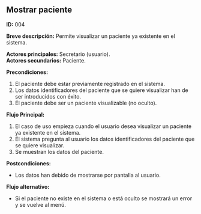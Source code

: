 ## Mostrar paciente

**ID:** 004

**Breve descripción:** Permite visualizar un paciente ya existente en el sistema.

**Actores principales:** Secretario (usuario).  
**Actores secundarios:** Paciente.

**Precondiciones:**

1. El paciente debe estar previamente registrado en el sistema.
2. Los datos identificadores del paciente que se quiere visualizar han de ser introducidos con éxito.
3. El paciente debe ser un paciente visualizable (no oculto).

**Flujo Principal:**

1. El caso de uso empieza cuando el usuario desea visualizar un paciente ya existente en el sistema.
2. El sistema pregunta al usuario los datos identificadores del paciente que se quiere visualizar.
3. Se muestran los datos del paciente.

**Postcondiciones:**

* Los datos han debido de mostrarse por pantalla al usuario.

**Flujo alternativo:**

* Si el paciente no existe en el sistema o está oculto se mostrará un error y se vuelve al menú.
